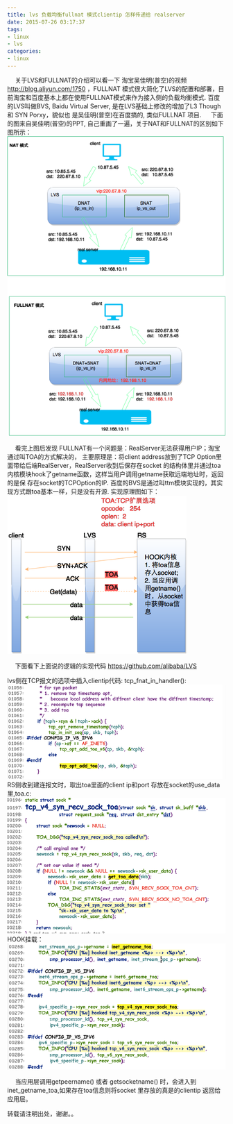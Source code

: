 ```yaml
---
title: lvs 负载均衡fullnat 模式clientip 怎样传递给 realserver
date: 2015-07-26 03:17:37
tags:
- linux
- lvs
categories:
- linux
---
```


&emsp; 关于LVS和FULLNAT的介绍可以看一下 淘宝吴佳明(普空)的视频  http://blog.aliyun.com/1750 ，FULLNAT
模式很大简化了LVS的配置和部署，目前淘宝和百度基本上都在使用FULLNAT模式来作为接入侧的负载均衡模式.
百度的LVS叫做BVS, Baidu Virtual Server, 是在LVS基础上修改的增加了L3 Though 和 SYN Porxy，貌似也
是吴佳明(普空)在百度搞的, 类似FULLNAT 项目.
&emsp; 下面的图来自吴佳明(普空)的PPT, 自己重画了一遍，关于NAT和FULLNAT的区别如下图所示：
![](http://raw.githubusercontent.com/wangxuemin/myblog/master/pic_bak/net.png) 

&emsp; 看完上图后发现 FULLNAT有一个问题是：RealServer无法获得用户IP；淘宝通过叫TOA的方式解决的，
主要原理是：将client address放到了TCP Option里面带给后端RealServer，RealServer收到后保存在socket
的结构体里并通过toa内核模块hook了getname函数，这样当用户调用getname获取远端地址时，返回的是保
存在socket的TCPOption的IP. 百度的BVS是通过叫ttm模块实现的，其实现方式跟toa基本一样，只是没有开源.
实现原理图如下：
![](http://raw.githubusercontent.com/wangxuemin/myblog/master/pic_bak/lvs-2.png) 


&emsp; 下面看下上面说的逻辑的实现代码 https://github.com/alibaba/LVS

lvs侧在TCP报文的选项中插入clientip代码:  tcp_fnat_in_handler():
![](http://raw.githubusercontent.com/wangxuemin/myblog/master/pic_bak/lvs-3.png) 
RS侧收到建连报文时，取出toa里面的client ip和port 存放在socket的use_data里,toa.c:
![](http://raw.githubusercontent.com/wangxuemin/myblog/master/pic_bak/lvs-4.png) 
HOOK挂载：
![](http://raw.githubusercontent.com/wangxuemin/myblog/master/pic_bak/lvs-5.png) 


&emsp; 当应用层调用getpeername() 或者 getsocketname() 时，会进入到inet_getname_toa,如果存在toa信息则将socket
里存放的真是的clientip 返回给应用层。

转载请注明出处，谢谢。。


